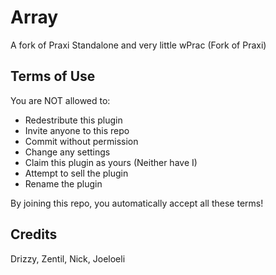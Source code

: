# Array

A fork of Praxi Standalone and very little wPrac (Fork of Praxi)

## Terms of Use

You are NOT allowed to:

- Redestribute this plugin
- Invite anyone to this repo
- Commit without permission
- Change any settings
- Claim this plugin as yours (Neither have I)
- Attempt to sell the plugin
- Rename the plugin

 By joining this repo, you automatically accept all these terms!

## Credits

Drizzy, Zentil, Nick, Joeloeli
